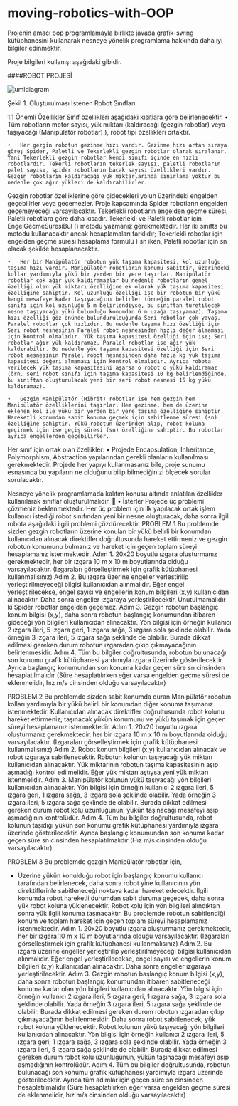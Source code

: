 # moving-robotics-with-OOP


Projenin amacı oop programlamayla birlikte javada grafik-swing kütüphanesini kullanarak nesneye yönelik programlama
hakkında daha iyi bilgiler edinmektir.

Proje bilgileri kullanışı aşağıdaki gibidir.


####ROBOT PROJESİ










![umldiagram](https://user-images.githubusercontent.com/34859799/50059861-67887480-019d-11e9-8e7f-dea439a2363b.jpeg)








	
Şekil 1. Oluşturulması İstenen Robot Sınıfları


1.1 Önemli Özellikler 
Sınıf özellikleri aşağıdaki kısıtlara göre belirlenecektir.
	•	Tüm robotların motor sayısı, yük miktarı (kaldıracağı (gezgin robotlar) veya taşıyacağı (Manipülatör robotlar) ), robot tipi özellikleri ortaktır.

	•	Her gezgin robotun gezinme hızı vardır. Gezinme hızı artan sıraya göre; Spider, Paletli ve Tekerlekli gezgin robotlar olarak sıralanır. Yani Tekerlekli gezgin robotlar kendi sınıfı içinde en hızlı robotlardır. Tekerli robotların tekerlek sayısı, paletli robotların palet sayısı, spider robotların bacak sayısı özellikleri vardır. Gezgin robotların kaldıracağı yük miktarlarında sınırlama yoktur bu nedenle çok ağır yükleri de kaldırabilirler. 

Gezgin robotlar özelliklerine göre gidecekleri yolun üzerindeki engelden geçebilirler veya geçemezler. Proje kapsamında Spider robotların engelden geçemeyeceği varsayılacaktır. Tekerlekli robotların engelden geçme süresi, Paletli robotlara göre daha kısadır. Tekerlekli ve Paletli robotlar için EngelGecmeSuresiBul () metodu yazmanız gerekmektedir. Her iki sınıfta bu metodu kullanacaktır ancak hesaplamaları farklıdır; Tekerlekli robotlar için engelden geçme süresi hesaplama formülü ) sn iken, Paletli robotlar için  sn olacak şekilde hesaplanacaktır.

	•	Her bir Manipülatör robotun yük taşıma kapasitesi, kol uzunluğu, taşıma hızı vardır. Manipülatör robotların konumu sabittir, üzerindeki kollar yardımıyla yükü bir yerden bir yere taşırlar. Manipülatör robotlar çok ağır yük kaldıramazlar bu nedenle robotların genel özelliği olan yük miktarı özelliğine ek olarak yük taşıma kapasitesi özelliğine sahiptir. Kol uzunluğu özelliği ise bir robotun bir yükü hangi mesafeye kadar taşıyacağını belirler (örneğin paralel robot sınıfı için kol uzunluğu 5 m belirlendiyse, bu sınıftan türetilecek nesne taşıyacağı yükü bulunduğu konumdan 6 m uzağa taşıyamaz). Taşıma hızı özelliği göz önünde bulundurulduğunda Seri robotlar çok yavaş, Paralel robotlar çok hızlıdır. Bu nedenle taşıma hızı özelliği için Seri robot nesnesinin Paralel robot nesnesinden hızlı değer almaması için kontrol olmalıdır. Yük taşıma kapasitesi özelliği için ise; Seri robotlar ağır yük kaldıramaz, Paralel robotlar ise ağır yük kaldırabilir. Bu nedenle yük taşıma kapasitesi özelliği için Seri robot nesnesinin Paralel robot nesnesinden daha fazla kg yük taşıma kapasitesi değeri almaması için kontrol olmalıdır. Ayrıca robota verilecek yük taşıma kapasitesini aşarsa o robot o yükü kaldıramaz (örn. seri robot sınıfı için taşıma kapasitesi 10 kg belirlendiğinde, bu sınıftan oluşturulacak yeni bir seri robot nesnesi 15 kg yükü kaldıramaz). 

	•	Gezgin Manipülatör (Hibrit) robotlar ise hem gezgin hem Manipülatör özelliklerini taşırlar. Hem gezinme, hem de üzerine eklenen kol ile yükü bir yerden bir yere taşıma özelliğine sahiptir. Hareketli konumdan sabit konuma geçmek için sabitlenme süresi (sn) özelliğine sahiptir. Yükü robotun üzerinden alıp, robot koluna geçirmek için ise geçiş süresi (sn) özelliğine sahiptir. Bu robotlar ayrıca engellerden geçebilirler. 


Her sınıf için ortak olan özellikler: 
	•	Projede Encapsulation, Inheritance, Polymorphism, Abstraction yapılarından gerekli olanların kullanılması gerekmektedir. Projede her yapıyı kullanmasanız bile, proje sunumu esnasında bu yapıların ne olduğunu bilip bilmediğinizi ölçecek sorular sorulacaktır. 

Nesneye yönelik programlamada kalıtım konusu altında anlatılan özellikler kullanılarak sınıflar oluşturulmalıdır. 

	•	İsterler
Projede üç problemi çözmeniz beklenmektedir. Her üç problem için ilk yapılacak ortak işlem kullanıcı istediği robot sınıfından yeni bir nesne oluşturacak, daha sonra ilgili robota aşağıdaki ilgili problemi çözdürecektir.
PROBLEM 1
Bu problemde sizden gezgin robotların üzerine konulan bir yükü belirli bir konumdan kullanıcıdan alınacak direktifler doğrultusunda hareket ettirmeniz ve gezgin robotun konumunu bulmanız ve hareket için geçen toplam süreyi hesaplamanız istenmektedir. 
Adım 1.   20x20 boyutlu ızgara oluşturmanız gerekmektedir, her bir ızgara 10 m x 10 m boyutlarında olduğu varsayılacaktır. (Izgaraları görselleştirmek için grafik kütüphanesi kullanmalısınız)
Adım 2. Bu ızgara üzerine engeller yerleştirilip yerleştirilmeyeceği bilgisi kullanıcıdan alınmalıdır. Eğer engel yerleştirilecekse, engel sayısı ve engellerin konum bilgileri (x,y) kullanıcıdan alınacaktır. Daha sonra engeller ızgaraya yerleştirilecektir.  Unutulmamalıdır ki Spider robotlar engelden geçemez.
Adım 3. Gezgin robotun başlangıç konum bilgisi (x,y), daha sonra robotun başlangıç konumundan itibaren gideceği yön bilgileri kullanıcıdan alınacaktır. Yön bilgisi için örneğin kullanıcı 2 ızgara ileri, 5 ızgara geri, 1 ızgara sağa, 3 ızgara sola şeklinde olabilir. Yada örneğin 3 ızgara ileri, 5 ızgara sağa şeklinde de olabilir. Burada dikkat edilmesi gereken durum robotun ızgaradan çıkıp çıkmayacağının belirlenmesidir. 
Adım 4. Tüm bu bilgiler doğrultusunda, robotun bulunacağı son konumu grafik kütüphanesi yardımıyla ızgara üzerinde gösterilecektir. Ayrıca başlangıç konumundan son konuma kadar geçen süre sn cinsinden hesaplatılmalıdır (Süre hesaplatılırken eğer varsa engelden geçme süresi de eklenmelidir, hız m/s cinsinden olduğu varsayılacaktır)

PROBLEM 2
Bu problemde sizden sabit konumda duran Manipülatör robotun kolları yardımıyla bir yükü belirli bir konumdan diğer konuma taşımanız istenmektedir. Kullanıcıdan alınacak direktifler doğrultusunda robot kolunu hareket ettirmeniz; taşınacak yükün konumunu ve yükü taşımak için geçen süreyi hesaplamanız istenmektedir. 
Adım 1.   20x20 boyutlu ızgara oluşturmanız gerekmektedir, her bir ızgara 10 m x 10 m boyutlarında olduğu varsayılacaktır. (Izgaraları görselleştirmek için grafik kütüphanesi kullanmalısınız)
Adım 2. Robot konum bilgileri (x,y) kullanıcıdan alınacak ve robot ızgaraya sabitlenecektir.  Robotun kolunun taşıyacağı yük miktarı kullanıcıdan alınacaktır. Yük miktarının robotun taşıma kapasitesinin aşıp aşmadığı kontrol edilmelidir. Eğer yük miktarı aştıysa yeni yük miktarı istenmelidir.
Adım 3. Manipülatör kolunun yükü taşıyacağı yön bilgileri kullanıcıdan alınacaktır. Yön bilgisi için örneğin kullanıcı 2 ızgara ileri, 5 ızgara geri, 1 ızgara sağa, 3 ızgara sola şeklinde olabilir. Yada örneğin 3 ızgara ileri, 5 ızgara sağa şeklinde de olabilir. Burada dikkat edilmesi gereken durum robot kolu uzunluğunun, yükün taşınacağı mesafeyi aşıp aşmadığının kontrolüdür. 
Adım 4. Tüm bu bilgiler doğrultusunda, robot kolunun taşıdığı yükün son konumu grafik kütüphanesi yardımıyla ızgara üzerinde gösterilecektir. Ayrıca başlangıç konumundan son konuma kadar geçen süre sn cinsinden hesaplatılmalıdır (Hız m/s cinsinden olduğu varsayılacaktır)

PROBLEM 3
Bu problemde gezgin Manipülatör robotlar için,
- Üzerine yükün konulduğu robot için başlangıç konumu kullanıcı tarafından belirlenecek, daha sonra robot yine kullanıcının yön direktiflerinle sabitleneceği noktaya kadar hareket edecektir. İlgili konumda robot hareketli durumdan sabit duruma geçecek, daha sonra yük robot koluna yüklenecektir. Robot kolu için yön bilgileri alındıktan sonra yük ilgili konuma taşınacaktır. Bu problemde robotun sabitlendiği konum ve toplam hareket için geçen toplam süreyi hesaplamanız istenmektedir.
Adım 1.   20x20 boyutlu ızgara oluşturmanız gerekmektedir, her bir ızgara 10 m x 10 m boyutlarında olduğu varsayılacaktır. (Izgaraları görselleştirmek için grafik kütüphanesi kullanmalısınız)
Adım 2. Bu ızgara üzerine engeller yerleştirilip yerleştirilmeyeceği bilgisi kullanıcıdan alınmalıdır. Eğer engel yerleştirilecekse, engel sayısı ve engellerin konum bilgileri (x,y) kullanıcıdan alınacaktır. Daha sonra engeller ızgaraya yerleştirilecektir. 
Adım 3. Gezgin robotun başlangıç konum bilgisi (x,y), daha sonra robotun başlangıç konumundan itibaren sabitleneceği konuma kadar olan yön bilgileri kullanıcıdan alınacaktır. Yön bilgisi için örneğin kullanıcı 2 ızgara ileri, 5 ızgara geri, 1 ızgara sağa, 3 ızgara sola şeklinde olabilir. Yada örneğin 3 ızgara ileri, 5 ızgara sağa şeklinde de olabilir. Burada dikkat edilmesi gereken durum robotun ızgaradan çıkıp çıkmayacağının belirlenmesidir.  Daha sonra robot sabitlenecek, yük robot koluna yüklenecektir. Robot kolunun yükü taşıyacağı yön bilgileri kullanıcıdan alınacaktır. Yön bilgisi için örneğin kullanıcı 2 ızgara ileri, 5 ızgara geri, 1 ızgara sağa, 3 ızgara sola şeklinde olabilir. Yada örneğin 3 ızgara ileri, 5 ızgara sağa şeklinde de olabilir. Burada dikkat edilmesi gereken durum robot kolu uzunluğunun, yükün taşınacağı mesafeyi aşıp aşmadığının kontrolüdür. 
Adım 4. Tüm bu bilgiler doğrultusunda, robotun bulunacağı son konumu grafik kütüphanesi yardımıyla ızgara üzerinde gösterilecektir. Ayrıca tüm adımlar için geçen süre sn cinsinden hesaplatılmalıdır (Süre hesaplatılırken eğer varsa engelden geçme süresi de eklenmelidir, hız m/s cinsinden olduğu varsayılacaktır)



 

